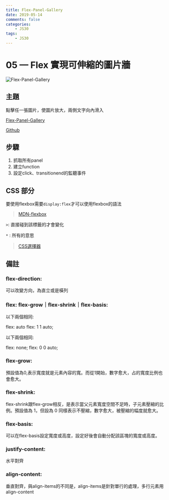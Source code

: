 ```yaml
---
title: Flex-Panel-Gallery
date: 2019-05-14
comments: false
categories:
    - JS30
tags:
    - JS30
---
```


# 05 — Flex 實現可伸縮的圖片牆

![Flex-Panel-Gallery](0_y6DLMvPEiGfMmZbG.png)

## 主題

點擊任一張圖片，使圖片放大，兩側文字向內滑入

[Flex-Panel-Gallery](https://des86532.github.io/javascript-30/05_Flex-Panel-Gallery/index.html)

[Github](https://github.com/des86532/javascript-30/tree/master/05_Flex-Panel-Gallery)

## 步驟

1. 抓取所有panel
2. 建立function
3. 設定click、transitionend的監聽事件

## CSS 部分

要使用flexbox需要`display:flex`才可以使用flexbox的語法

> [MDN-flexbox](https://developer.mozilla.org/zh-CN/docs/Web/CSS/flex)

`>`:
直接碰到該標籤的才會變化

`*` :
所有的意思

> [CSS選擇器](https://pjchender.blogspot.com/2015/07/css.html)

## 備註

### flex-direction:

可以改變方向，為直立或是橫列

### flex: flex-grow｜flex-shrink｜flex-basis:

以下兩個相同:

flex: auto
flex: 1 1 auto;

以下兩個相同:

flex: none;
flex: 0 0 auto;

### flex-grow:

預設值為0,表示寬度就是元素內容的寬。而從1開始，數字愈大，占的寬度比例也會愈大。

### flex-shrink:

flex-shrink跟flex-grow相反，是表示當父元素寬度空間不足時，子元素壓縮的比例。預設值為 1，但設為 0 同樣表示不壓縮，數字愈大，被壓縮的幅度就愈大。

### flex-basis:

可以在flex-basis設定寬度或高度，設定好後會自動分配該區塊的寬度或高度。

### justify-content:

水平對齊

### align-content:

垂直對齊，與align-items的不同是，align-items是針對單行的處理，多行元素用align-content